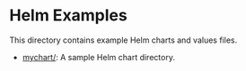 # Helm Examples

This directory contains example Helm charts and values files.

- [mychart/](./mychart/): A sample Helm chart directory.

